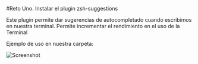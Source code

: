 #Reto Uno. Instalar el plugin zsh-suggestions

Este plugin permite dar sugerencias de autocompletado cuando escribimos en nuestra terminal. Permite incrementar el rendimiento en el uso de la Terminal

Ejemplo de uso en nuestra carpeta:

![Screenshot](zsh-suggestions.png)



